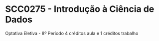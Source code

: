 # SCC0275 - Introdução à Ciência de Dados
Optativa Eletiva - 8º Período
4 créditos aula e 1 créditos trabalho
